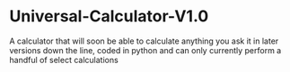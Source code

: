 # Universal-Calculator-V1.0
A calculator that will soon be able to calculate anything you ask it in later versions down the line, coded in python and can only currently perform a handful of select calculations
